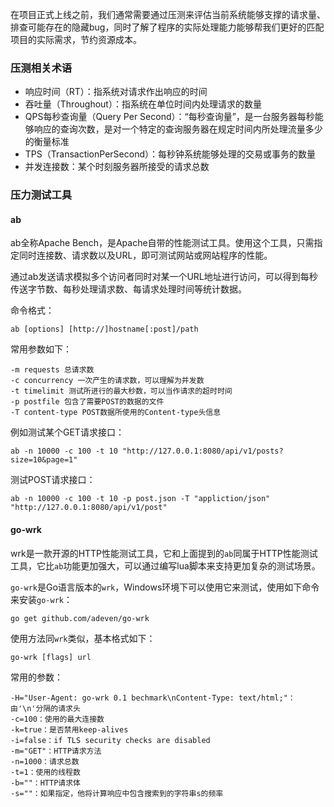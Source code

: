 在项目正式上线之前，我们通常需要通过压测来评估当前系统能够支撑的请求量、排查可能存在的隐藏bug，同时了解了程序的实际处理能力能够帮我们更好的匹配项目的实际需求，节约资源成本。

### 压测相关术语
- 响应时间（RT）：指系统对请求作出响应的时间
- 吞吐量（Throughout）：指系统在单位时间内处理请求的数量
- QPS每秒查询量（Query Per Second）：“每秒查询量”，是一台服务器每秒能够响应的查询次数，是对一个特定的查询服务器在规定时间内所处理流量多少的衡量标准
- TPS（TransactionPerSecond）：每秒钟系统能够处理的交易或事务的数量
- 并发连接数：某个时刻服务器所接受的请求总数

### 压力测试工具
#### ab
ab全称Apache Bench，是Apache自带的性能测试工具。使用这个工具，只需指定同时连接数、请求数以及URL，即可测试网站或网站程序的性能。

通过ab发送请求模拟多个访问者同时对某一个URL地址进行访问，可以得到每秒传送字节数、每秒处理请求数、每请求处理时间等统计数据。

命令格式：
```
ab [options] [http://]hostname[:post]/path
```
常用参数如下：
```
-m requests 总请求数
-c concurrency 一次产生的请求数，可以理解为并发数
-t timelimit 测试所进行的最大秒数，可以当作请求的超时时间
-p postfile 包含了需要POST的数据的文件
-T content-type POST数据所使用的Content-type头信息
```

例如测试某个GET请求接口：
```
ab -n 10000 -c 100 -t 10 "http://127.0.0.1:8080/api/v1/posts?size=10&page=1"
```
测试POST请求接口：
```
ab -n 10000 -c 100 -t 10 -p post.json -T "appliction/json" "http://127.0.0.1:8080/api/v1/post"
```

#### go-wrk
wrk是一款开源的HTTP性能测试工具，它和上面提到的`ab`同属于HTTP性能测试工具，它比`ab`功能更加强大，可以通过编写lua脚本来支持更加复杂的测试场景。

`go-wrk`是Go语言版本的`wrk`，Windows环境下可以使用它来测试，使用如下命令来安装`go-wrk`：
```
go get github.com/adeven/go-wrk
```
使用方法同`wrk`类似，基本格式如下：
```
go-wrk [flags] url
```
常用的参数：
```
-H="User-Agent: go-wrk 0.1 bechmark\nContent-Type: text/html;"：由'\n'分隔的请求头
-c=100：使用的最大连接数
-k=true：是否禁用keep-alives
-i=false：if TLS security checks are disabled
-m="GET"：HTTP请求方法
-n=1000：请求总数
-t=1：使用的线程数
-b=""：HTTP请求体
-s=""：如果指定，他将计算响应中包含搜索到的字符串s的频率
```